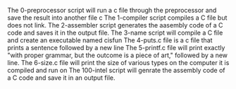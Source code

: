 The 0-preprocessor script will run a c file through the preprocessor and save the result into another file c
The 1-compiler script compiles a C file but does not link.
The 2-assembler script generates the aasembly code of a C code and saves it in the output file.
The 3-name script will compile a C file and create an executable named cisfun
The 4-puts.c file is a c file that prints a sentence followed by a new line
The 5-printf.c file will print exactly "with proper grammar, but the outcome is a piece of art," followed by a new line.
The 6-size.c file will print the size of various types on the computer it is compiled and run on
The 100-intel script will genrate the assembly code of a C code and save it in an output file.
